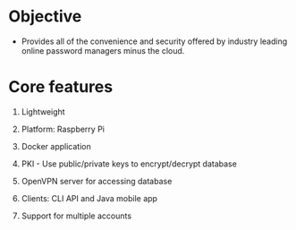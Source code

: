 # Objective 
 - Provides all of the convenience and security offered by industry leading online password managers minus the cloud.

# Core features

1. Lightweight

1. Platform: Raspberry Pi

1. Docker application

1. PKI - Use public/private keys to encrypt/decrypt database

1. OpenVPN server for accessing database

1. Clients: CLI API and Java mobile app

1. Support for multiple accounts

